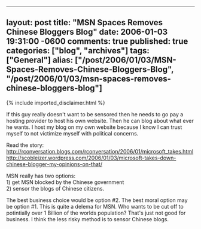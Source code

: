   ---
  layout: post
  title: "MSN Spaces Removes Chinese Bloggers Blog"
  date: 2006-01-03 19:31:00 -0600
  comments: true
  published: true
  categories: ["blog", "archives"]
  tags: ["General"]
  alias: ["/post/2006/01/03/MSN-Spaces-Removes-Chinese-Bloggers-Blog", "/post/2006/01/03/msn-spaces-removes-chinese-bloggers-blog"]
  ---
<!-- more -->
{% include imported_disclaimer.html %}
<P>If this guy really doesn't want to be sensored then he needs to go pay a hosting provider to host his own website. Then he can blog about what ever he wants. I host my blog on my own website because I know I can trust myself to not victimize myself&nbsp;with political concerns.</P>
<P>Read the story:<BR><A href="http://rconversation.blogs.com/rconversation/2006/01/microsoft_takes.html">http://rconversation.blogs.com/rconversation/2006/01/microsoft_takes.html</A><BR><A href="http://scobleizer.wordpress.com/2006/01/03/microsoft-takes-down-chinese-blogger-my-opinions-on-that/">http://scobleizer.wordpress.com/2006/01/03/microsoft-takes-down-chinese-blogger-my-opinions-on-that/</A></P>
<P>MSN&nbsp;really has two options:<BR>1) get MSN blocked by the Chinese government<BR>2) sensor the blogs of Chinese citizens.</P>
<P>The best business choice would be option #2. The best moral option may be option #1. This is quite a delema for MSN. Who wants to be cut off to potintially&nbsp;over 1 Billion&nbsp;of the worlds population? That's just not good for business. I think the less risky method is to sensor Chinese blogs.</P>
<P>&nbsp;</P>
